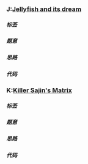 ### J:[Jellyfish and its dream](https://ac.nowcoder.com/acm/contest/38727/J)


##### 标签


##### 题意


##### 思路


##### 代码


### K:[Killer Sajin's Matrix](https://ac.nowcoder.com/acm/contest/38727/K)


##### 标签


##### 题意


##### 思路


##### 代码
